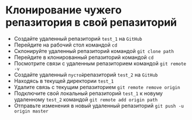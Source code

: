 # Клонирование чужего репазитория в свой репазиторий 

- Создайте удаленный репазиторий `test_1` на `GitHub`
- Перейдите на рабочий стол командой `cd`
- Склонируйте удаленный  репазиторий командой `git clone path`
- Перейдите в клонированный репазиторий командой `cd`
- Посмотрите связи с удаленным репазиторием командой `git remote -v`
- Создайте удаленный `пустой`репазиторий `test_2` на `GitHub`
- Находясь в текущей директории `test_1`
- Удалите связь с текущим репазиторием `git remote remove origin`
- Подключите свой локальный репазиторий `test_1` к новуму удаленному `test_2` командой `git remote add origin path`
- Отправьте изменения в новый удаленный репазиторий `git push -u origin master`



